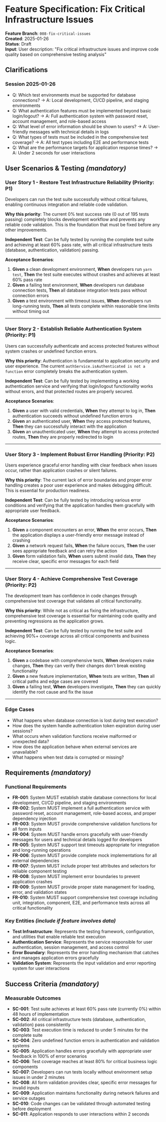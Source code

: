 # Feature Specification: Fix Critical Infrastructure Issues

**Feature Branch**: `008-fix-critical-issues`  
**Created**: 2025-01-26  
**Status**: Draft  
**Input**: User description: "Fix critical infrastructure issues and improve code quality based on comprehensive testing analysis"

## Clarifications

### Session 2025-01-26

- Q: Which test environments must be supported for database connections? → A: Local development, CI/CD pipeline, and staging environments
- Q: What authentication features must be implemented beyond basic login/logout? → A: Full authentication system with password reset, account management, and role-based access
- Q: What level of error information should be shown to users? → A: User-friendly messages with technical details in logs
- Q: What types of tests must be included in the comprehensive test coverage? → A: All test types including E2E and performance tests
- Q: What are the performance targets for application response times? → A: Under 2 seconds for user interactions

## User Scenarios & Testing _(mandatory)_

### User Story 1 - Restore Test Infrastructure Reliability (Priority: P1)

Developers can run the test suite successfully without critical failures, enabling continuous integration and reliable code validation.

**Why this priority**: The current 0% test success rate (0 out of 195 tests passing) completely blocks development workflow and prevents any reliable code validation. This is the foundation that must be fixed before any other improvements.

**Independent Test**: Can be fully tested by running the complete test suite and achieving at least 60% pass rate, with all critical infrastructure tests (database, authentication, validation) passing.

**Acceptance Scenarios**:

1. **Given** a clean development environment, **When** developers run `yarn test`, **Then** the test suite executes without crashes and achieves at least 60% pass rate
2. **Given** a failing test environment, **When** developers run database connection tests, **Then** all database integration tests pass without connection errors
3. **Given** a test environment with timeout issues, **When** developers run long-running tests, **Then** all tests complete within reasonable time limits without timing out

---

### User Story 2 - Establish Reliable Authentication System (Priority: P1)

Users can successfully authenticate and access protected features without system crashes or undefined function errors.

**Why this priority**: Authentication is fundamental to application security and user experience. The current `authService.isAuthenticated is not a function` error completely breaks the authentication system.

**Independent Test**: Can be fully tested by implementing a working authentication service and verifying that login/logout functionality works without errors, and that protected routes are properly secured.

**Acceptance Scenarios**:

1. **Given** a user with valid credentials, **When** they attempt to log in, **Then** authentication succeeds without undefined function errors
2. **Given** an authenticated user, **When** they access protected features, **Then** they can successfully interact with the application
3. **Given** an unauthenticated user, **When** they attempt to access protected routes, **Then** they are properly redirected to login

---

### User Story 3 - Implement Robust Error Handling (Priority: P2)

Users experience graceful error handling with clear feedback when issues occur, rather than application crashes or silent failures.

**Why this priority**: The current lack of error boundaries and proper error handling creates a poor user experience and makes debugging difficult. This is essential for production readiness.

**Independent Test**: Can be fully tested by introducing various error conditions and verifying that the application handles them gracefully with appropriate user feedback.

**Acceptance Scenarios**:

1. **Given** a component encounters an error, **When** the error occurs, **Then** the application displays a user-friendly error message instead of crashing
2. **Given** a network request fails, **When** the failure occurs, **Then** the user sees appropriate feedback and can retry the action
3. **Given** form validation fails, **When** users submit invalid data, **Then** they receive clear, specific error messages for each field

---

### User Story 4 - Achieve Comprehensive Test Coverage (Priority: P2)

The development team has confidence in code changes through comprehensive test coverage that validates all critical functionality.

**Why this priority**: While not as critical as fixing the infrastructure, comprehensive test coverage is essential for maintaining code quality and preventing regressions as the application grows.

**Independent Test**: Can be fully tested by running the test suite and achieving 90%+ coverage across all critical components and business logic.

**Acceptance Scenarios**:

1. **Given** a codebase with comprehensive tests, **When** developers make changes, **Then** they can verify their changes don't break existing functionality
2. **Given** a new feature implementation, **When** tests are written, **Then** all critical paths and edge cases are covered
3. **Given** a failing test, **When** developers investigate, **Then** they can quickly identify the root cause and fix the issue

---

### Edge Cases

- What happens when database connection is lost during test execution?
- How does the system handle authentication token expiration during user sessions?
- What occurs when validation functions receive malformed or unexpected data?
- How does the application behave when external services are unavailable?
- What happens when test data is corrupted or missing?

## Requirements _(mandatory)_

### Functional Requirements

- **FR-001**: System MUST establish stable database connections for local development, CI/CD pipeline, and staging environments
- **FR-002**: System MUST implement a full authentication service with password reset, account management, role-based access, and proper dependency injection
- **FR-003**: System MUST provide comprehensive validation functions for all form inputs
- **FR-004**: System MUST handle errors gracefully with user-friendly messages for users and technical details logged for developers
- **FR-005**: System MUST support test timeouts appropriate for integration and long-running operations
- **FR-006**: System MUST provide complete mock implementations for all external dependencies
- **FR-007**: System MUST include proper test attributes and selectors for reliable component testing
- **FR-008**: System MUST implement error boundaries to prevent application crashes
- **FR-009**: System MUST provide proper state management for loading, error, and validation states
- **FR-010**: System MUST support comprehensive test coverage including unit, integration, component, E2E, and performance tests across all critical functionality

### Key Entities _(include if feature involves data)_

- **Test Infrastructure**: Represents the testing framework, configuration, and utilities that enable reliable test execution
- **Authentication Service**: Represents the service responsible for user authentication, session management, and access control
- **Error Boundary**: Represents the error handling mechanism that catches and manages application errors gracefully
- **Validation System**: Represents the input validation and error reporting system for user interactions

## Success Criteria _(mandatory)_

### Measurable Outcomes

- **SC-001**: Test suite achieves at least 60% pass rate (currently 0%) within 48 hours of implementation
- **SC-002**: All critical infrastructure tests (database, authentication, validation) pass consistently
- **SC-003**: Test execution time is reduced to under 5 minutes for the complete suite
- **SC-004**: Zero undefined function errors in authentication and validation systems
- **SC-005**: Application handles errors gracefully with appropriate user feedback in 100% of error scenarios
- **SC-006**: Test coverage reaches at least 80% for critical business logic components
- **SC-007**: Developers can run tests locally without environment setup issues in under 2 minutes
- **SC-008**: All form validation provides clear, specific error messages for invalid inputs
- **SC-009**: Application maintains functionality during network failures and service outages
- **SC-010**: Code changes can be validated through automated testing before deployment
- **SC-011**: Application responds to user interactions within 2 seconds
